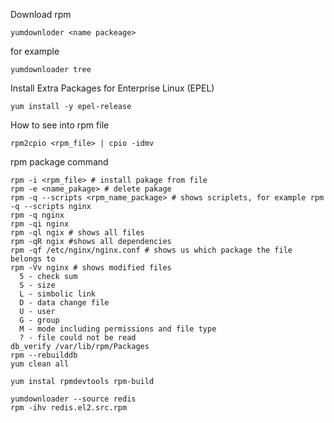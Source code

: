 Download rpm
```
yumdownloder <name packeage>
```
for example
```
yumdownloader tree
```
Install Extra Packages for Enterprise Linux (EPEL)
```
yum install -y epel-release
```
How to see into rpm file 
```
rpm2cpio <rpm_file> | cpio -idmv
```
rpm package command
```
rpm -i <rpm_file> # install pakage from file
rpm -e <name_pakage> # delete pakage
rpm -q --scripts <rpm_name_package> # shows scriplets, for example rpm -q --scripts nginx
rpm -q nginx
rpm -qi nginx 
rpm -ql ngix # shows all files
rpm -qR ngix #shows all dependencies
rpm -qf /etc/nginx/nginx.conf # shows us which package the file belongs to
rpm -Vv nginx # shows modified files
  5 - check sum
  S - size
  L - simboliс link
  D - data change file
  U - user
  G - group 
  M - mode including permissions and file type
  ? - file could not be read
db_verify /var/lib/rpm/Packages
rpm --rebuilddb
yum clean all

yum instal rpmdevtools rpm-build

yumdownloader --source redis
rpm -ihv redis.el2.src.rpm

```
